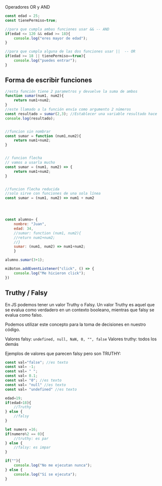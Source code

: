 Operadores OR y AND

```js
const edad = 25;
const tienePermiso=true;

//para que cumpla ambas funciones usar && -- AND
if(edad <= 120 && edad >= 18){
    console.log("eres mayor de edad");
}

//para que cumpla alguna de las dos funciones usar ||  -- OR
if(edad >= 18 || tienePermiso==true){
    console.log("puedes entrar");
}

```


## Forma de escribir funciones

```js
//esta función tiene 2 parametros y devuelve la suma de ambos
function sumar(num1, num2){
    return num1+num2;
}
//este llamado a la función envía como argumento 2 números
const resultado = sumar(2,3); //Establecer una variable resultado hace que podamos imprimirlo
console.log(resultado);


//funcion sin nombrar
const sumar = function (num1,num2){
    return num1+num2;
}


// funcion flecha
// vamos a usarla mucho
const sumar = (num1, num2) => {
    return num1+num2;
}


//funcion flecha reducida 
//solo sirve con funciones de una sola línea
const sumar = (num1, num2) => num1 + num2




const alumno= {
    nombre: "Juan",
    edad: 34,
    //sumar: function (num1, num2){
    //return num1+num2;
    //}
    sumar: (num1, num2) => num1+num2;
    }

alumno.sumar(3+1);

miBoton.addEventListener("click", () => {
    console.log("Me hicieron click");
})
```


## Truthy / Falsy
En JS podemos tener un valor Truthy o Falsy. Un valor Truthy es aquel que se evalua como verdadero en un contexto booleano, mientras que falsy se evalua como falso.

Podemos utilizar este concepto para la toma de decisiones en nuestro código.

Valores falsy: `undefined, null, NaN, 0, "", false`
Valores truthy: todos los demás


Ejemplos de valores que parecen falsy pero son TRUTHY:
```js
const val="false"; //es texto
const val= -1;
const val= " ";
const val= 0.1;
const val= "0"; //es texto
const val= "null" //es texto
const val= "undefined" //es texto
```

```js
edad=19;
if(edad>18){
    //Truthy
} else {
    //falsy
}

let numero =16;
if(numero%2 == 0){
    //truthy: es par
} else {
    //falsy: es impar
}
```

```js
if(""){
    console.log("No me ejecutan nunca");
} else {
    console.log("Sí se ejecuta");
}
```